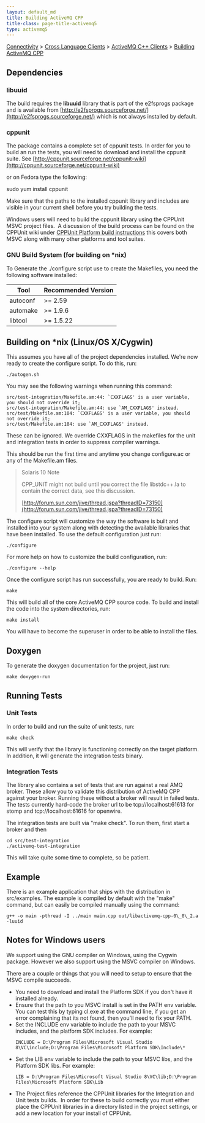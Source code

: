 ```yaml
---
layout: default_md
title: Building ActiveMQ CPP 
title-class: page-title-activemq5
type: activemq5
---
```


[Connectivity](connectivity) > [Cross Language Clients](cross-language-clients) > [ActiveMQ C++ Clients](activemq-c-clients) > [Building ActiveMQ CPP](building-activemq-cpp)


Dependencies
------------

### libuuid

The build requires the **libuuid** library that is part of the e2fsprogs package and is available from [http://e2fsprogs.sourceforge.net/](http://e2fsprogs.sourceforge.net/) which is not always installed by default.

### cppunit

The package contains a complete set of cppunit tests. In order for you to build an run the tests, you will need to download and install the cppunit suite. See [http://cppunit.sourceforge.net/cppunit-wiki](http://cppunit.sourceforge.net/cppunit-wiki)

or on Fedora type the following:

sudo yum install cppunit

Make sure that the paths to the installed cppunit library and includes are visible in your current shell before you try building the tests.

Windows users will need to build the cppunit library using the CPPUnit MSVC project files.  A discussion of the build process can be found on the CPPUnit wiki under [CPPUnit Platform build instructions](http://cppunit.sourceforge.net/cppunit-wiki/BuildingCppUnit1) this covers both MSVC along with many other platforms and tool suites.

### GNU Build System (for building on *nix)

To Generate the ./configure script use to create the Makefiles, you need the following software installed:

Tool|Recommended Version
--|--
autoconf|>= 2.59  
automake|>= 1.9.6
libtool|>= 1.5.22  

Building on *nix (Linux/OS X/Cygwin)
-----------------------------------------

This assumes you have all of the project dependencies installed. We're now ready to create the configure script. To do this, run:
```
./autogen.sh
```
You may see the following warnings when running this command:
```
src/test-integration/Makefile.am:44: `CXXFLAGS' is a user variable, you should not override it;  
src/test-integration/Makefile.am:44: use `AM_CXXFLAGS' instead.  
src/test/Makefile.am:104: `CXXFLAGS' is a user variable, you should not override it;  
src/test/Makefile.am:104: use `AM_CXXFLAGS' instead.
```
These can be ignored. We override CXXFLAGS in the makefiles for the unit and integration tests in order to suppress compiler warnings.

This should be run the first time and anytime you change configure.ac or any of the Makefile.am files.

> Solaris 10 Note
> 
> CPP_UNIT might not build until you correct the file libstdc++.la to contain the correct data, see this discussion.
> 
> [http://forum.sun.com/jive/thread.jspa?threadID=73150](http://forum.sun.com/jive/thread.jspa?threadID=73150)

The configure script will customize the way the software is built and installed into your system along with detecting the available libraries that have been installed. To use the default configuration just run:
```
./configure
```
For more help on how to customize the build configuration, run:
```
./configure --help
```
Once the configure script has run successfully, you are ready to build. Run:
```
make
```
This will build all of the core ActiveMQ CPP source code. To build and install the code into the system directories, run:
```
make install
```
You will have to become the superuser in order to be able to install the files.

Doxygen
-------

To generate the doxygen documentation for the project, just run:
```
make doxygen-run
```

Running Tests
-------------

### Unit Tests

In order to build and run the suite of unit tests, run:
```
make check
```
This will verify that the library is functioning correctly on the target platform. In addition, it will generate the integration tests binary.

### Integration Tests

The library also contains a set of tests that are run against a real AMQ broker. These allow you to validate this distribution of ActiveMQ CPP against your broker. Running these without a broker will result in failed tests. The tests currently hard-code the broker url to be tcp://localhost:61613 for stomp and tcp://localhost:61616 for openwire.

The integration tests are built via "make check". To run them, first start a broker and then
```
cd src/test-integration
./activemq-test-integration
```
This will take quite some time to complete, so be patient.

Example
-------

There is an example application that ships with the distribution in src/examples. The example is compiled by default with the "make" command, but can easily be compiled manually using the command:
```
g++ -o main -pthread -I ../main main.cpp out/libactivemq-cpp-0\_0\_2.a -luuid
```

Notes for Windows users
-----------------------

We support using the GNU compiler on Windows, using the Cygwin package. However we also support using the MSVC compiler on Windows.

There are a couple or things that you will need to setup to ensure that the MSVC compile succeeds.

*   You need to download and install the Platform SDK if you don't have it installed already.
*   Ensure that the path to you MSVC install is set in the PATH env variable. You can test this by typing cl.exe at the command line, if you get an error complaining that its not found, then you'll need to fix your PATH.
*   Set the INCLUDE env variable to include the path to your MSVC includes, and the platform SDK includes. For example:
    ```
    INCLUDE = D:\Program Files\Microsoft Visual Studio 8\VC\include;D:\Program Files\Microsoft Platform SDK\Include\*
    ```
*   Set the LIB env variable to include the path to your MSVC libs, and the Platform SDK libs. For example:
    ```
    LIB = D:\Program Files\Microsoft Visual Studio 8\VC\lib;D:\Program Files\Microsoft Platform SDK\Lib
    ```
*   The Project files reference the CPPUnit libraries for the Integration and Unit tests builds.  In order for these to build correctly you must either place the CPPUnit libraries in a directory listed in the project settings, or add a new location for your install of CPPUnit. 

